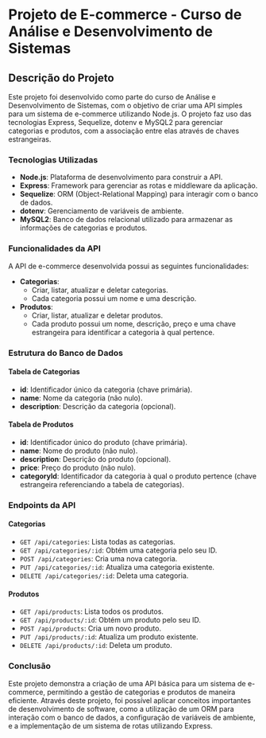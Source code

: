 # Projeto de E-commerce - Curso de Análise e Desenvolvimento de Sistemas

## Descrição do Projeto

Este projeto foi desenvolvido como parte do curso de Análise e Desenvolvimento de Sistemas, com o objetivo de criar uma API simples para um sistema de e-commerce utilizando Node.js. O projeto faz uso das tecnologias Express, Sequelize, dotenv e MySQL2 para gerenciar categorias e produtos, com a associação entre elas através de chaves estrangeiras.

### Tecnologias Utilizadas

-   **Node.js**: Plataforma de desenvolvimento para construir a API.
-   **Express**: Framework para gerenciar as rotas e middleware da aplicação.
-   **Sequelize**: ORM (Object-Relational Mapping) para interagir com o banco de dados.
-   **dotenv**: Gerenciamento de variáveis de ambiente.
-   **MySQL2**: Banco de dados relacional utilizado para armazenar as informações de categorias e produtos.

### Funcionalidades da API

A API de e-commerce desenvolvida possui as seguintes funcionalidades:

-   **Categorias**:
    -   Criar, listar, atualizar e deletar categorias.
    -   Cada categoria possui um nome e uma descrição.
-   **Produtos**:
    -   Criar, listar, atualizar e deletar produtos.
    -   Cada produto possui um nome, descrição, preço e uma chave estrangeira para identificar a categoria à qual pertence.

### Estrutura do Banco de Dados

#### Tabela de Categorias

-   **id**: Identificador único da categoria (chave primária).
-   **name**: Nome da categoria (não nulo).
-   **description**: Descrição da categoria (opcional).

#### Tabela de Produtos

-   **id**: Identificador único do produto (chave primária).
-   **name**: Nome do produto (não nulo).
-   **description**: Descrição do produto (opcional).
-   **price**: Preço do produto (não nulo).
-   **categoryId**: Identificador da categoria à qual o produto pertence (chave estrangeira referenciando a tabela de categorias).

### Endpoints da API

#### Categorias

-   `GET /api/categories`: Lista todas as categorias.
-   `GET /api/categories/:id`: Obtém uma categoria pelo seu ID.
-   `POST /api/categories`: Cria uma nova categoria.
-   `PUT /api/categories/:id`: Atualiza uma categoria existente.
-   `DELETE /api/categories/:id`: Deleta uma categoria.

#### Produtos

-   `GET /api/products`: Lista todos os produtos.
-   `GET /api/products/:id`: Obtém um produto pelo seu ID.
-   `POST /api/products`: Cria um novo produto.
-   `PUT /api/products/:id`: Atualiza um produto existente.
-   `DELETE /api/products/:id`: Deleta um produto.

### Conclusão

Este projeto demonstra a criação de uma API básica para um sistema de e-commerce, permitindo a gestão de categorias e produtos de maneira eficiente. Através deste projeto, foi possível aplicar conceitos importantes de desenvolvimento de software, como a utilização de um ORM para interação com o banco de dados, a configuração de variáveis de ambiente, e a implementação de um sistema de rotas utilizando Express.